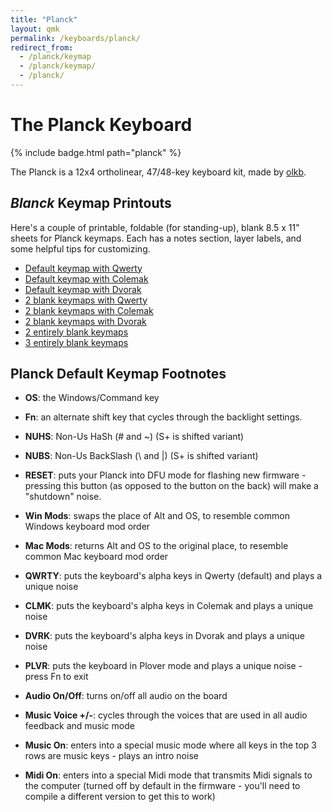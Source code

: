 ```yaml
---
title: "Planck"
layout: qmk
permalink: /keyboards/planck/
redirect_from: 
  - /planck/keymap
  - /planck/keymap/
  - /planck/
---
```


# The Planck Keyboard

{% include badge.html path="planck" %}

The Planck is a 12x4 ortholinear, 47/48-key keyboard kit, made by [olkb](https://olkb.com).

## *Blanck* Keymap Printouts

Here's a couple of printable, foldable (for standing-up), blank 8.5 x 11" sheets for Planck keymaps. Each has a notes section, layer labels, and some helpful tips for customizing.

* [Default keymap with Qwerty](/planck/keymap-printout-default-qwerty.pdf)
* [Default keymap with Colemak](/planck/keymap-printout-default-colemak.pdf)
* [Default keymap with Dvorak](/planck/keymap-printout-default-dvorak.pdf)
* [2 blank keymaps with Qwerty](/planck/keymap-printout-blanck-qwerty.pdf)
* [2 blank keymaps with Colemak](/planck/keymap-printout-blanck-colemak.pdf)
* [2 blank keymaps with Dvorak](/planck/keymap-printout-blanck-dvorak.pdf)
* [2 entirely blank keymaps](/planck/keymap-printout-blanck.pdf)
* [3 entirely blank keymaps](/planck/keymap-printout-blanck-triple.pdf)

## Planck Default Keymap Footnotes

* **OS**: the Windows/Command key
* **Fn**: an alternate shift key that cycles through the backlight settings.
* **NUHS**: Non-Us HaSh (# and ~) (S+ is shifted variant)
* **NUBS**: Non-Us BackSlash (\\ and \|) (S+ is shifted variant)

* **RESET**: puts your Planck into DFU mode for flashing new firmware - pressing this button (as opposed to the button on the back) will make a "shutdown" noise.
* **Win Mods**: swaps the place of Alt and OS, to resemble common Windows keyboard mod order
* **Mac Mods**: returns Alt and OS to the original place, to resemble common Mac keyboard mod order
* **QWRTY**: puts the keyboard's alpha keys in Qwerty (default) and plays a unique noise
* **CLMK**: puts the keyboard's alpha keys in Colemak and plays a unique noise
* **DVRK**: puts the keyboard's alpha keys in Dvorak and plays a unique noise
* **PLVR**: puts the keyboard in Plover mode and plays a unique noise - press Fn to exit
* **Audio On/Off**: turns on/off all audio on the board
* **Music Voice +/-**: cycles through the voices that are used in all audio feedback and music mode
* **Music On**: enters into a special music mode where all keys in the top 3 rows are music keys - plays an intro noise
* **Midi On**: enters into a special Midi mode that transmits Midi signals to the computer (turned off by default in the firmware - you'll need to compile a different version to get this to work)